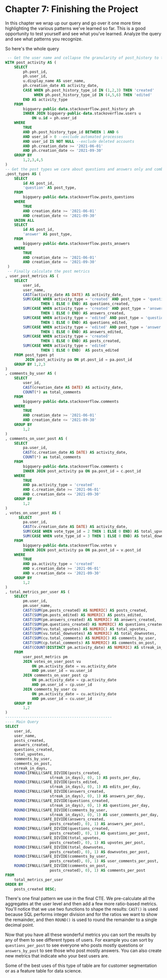 # Chapter 7: Finishing the Project
In this chapter we wrap up our query and go over it one more time highlighting the various patterns we've learned so far. This is a good opportunity to test yourself and see what you've learned. Analyze the query and see what patterns you recognize.

So here's the whole query
```sql
 -- Get the user name and collapse the granularity of post_history to the user_id, post_id, activity type and date
WITH post_activity AS (
    SELECT
        ph.post_id,
        ph.user_id,
        u.display_name AS user_name,
        ph.creation_date AS activity_date,
        CASE WHEN ph.post_history_type_id IN (1,2,3) THEN 'created'
             WHEN ph.post_history_type_id IN (4,5,6) THEN 'edited' 
        END AS activity_type
    FROM
        bigquery-public-data.stackoverflow.post_history ph
        INNER JOIN bigquery-public-data.stackoverflow.users u 
            ON u.id = ph.user_id
    WHERE
        TRUE 
        AND ph.post_history_type_id BETWEEN 1 AND 6
        AND user_id > 0 --exclude automated processes
        AND user_id IS NOT NULL --exclude deleted accounts
        AND ph.creation_date >= '2021-06-01' 
        AND ph.creation_date <= '2021-09-30'
    GROUP BY
        1,2,3,4,5
)
-- Get the post types we care about questions and answers only and combine them in one CTE
,post_types AS (
    SELECT
        id AS post_id,
        'question' AS post_type,
    FROM
        bigquery-public-data.stackoverflow.posts_questions
    WHERE
        TRUE
        AND creation_date >= '2021-06-01' 
        AND creation_date <= '2021-09-30'
    UNION ALL
    SELECT
        id AS post_id,
        'answer' AS post_type,
    FROM
        bigquery-public-data.stackoverflow.posts_answers
    WHERE
        TRUE
        AND creation_date >= '2021-06-01' 
        AND creation_date <= '2021-09-30'
 )
 -- Finally calculate the post metrics 
, user_post_metrics AS (
    SELECT
        user_id,
        user_name,
        CAST(activity_date AS DATE) AS activity_date,
        SUM(CASE WHEN activity_type = 'created' AND post_type = 'question' 
                THEN 1 ELSE 0 END) AS questions_created,
        SUM(CASE WHEN activity_type = 'created' AND post_type = 'answer' 
                THEN 1 ELSE 0 END) AS answers_created,
        SUM(CASE WHEN activity_type = 'edited' AND post_type = 'question'
                THEN 1 ELSE 0 END) AS questions_edited,
        SUM(CASE WHEN activity_type = 'edited' AND post_type = 'answer'
                THEN 1 ELSE 0 END) AS answers_edited,
        SUM(CASE WHEN activity_type = 'created'
                THEN 1 ELSE 0 END) AS posts_created,
        SUM(CASE WHEN activity_type = 'edited'
                THEN 1 ELSE 0 END)  AS posts_edited
    FROM post_types pt
         JOIN post_activity pa ON pt.post_id = pa.post_id
    GROUP BY 1,2,3
)
, comments_by_user AS (
    SELECT
        user_id,
        CAST(creation_date AS DATE) AS activity_date,
        COUNT(*) as total_comments
    FROM
        bigquery-public-data.stackoverflow.comments
    WHERE
        TRUE
        AND creation_date >= '2021-06-01' 
        AND creation_date <= '2021-09-30'
    GROUP BY
        1,2
)
, comments_on_user_post AS (
    SELECT
        pa.user_id,
        CAST(c.creation_date AS DATE) AS activity_date,
        COUNT(*) as total_comments
    FROM
        bigquery-public-data.stackoverflow.comments c
        INNER JOIN post_activity pa ON pa.post_id = c.post_id
    WHERE
        TRUE
        AND pa.activity_type = 'created'
        AND c.creation_date >= '2021-06-01' 
        AND c.creation_date <= '2021-09-30'
    GROUP BY
        1,2
)
, votes_on_user_post AS (
      SELECT
        pa.user_id,
        CAST(v.creation_date AS DATE) AS activity_date,
        SUM(CASE WHEN vote_type_id = 2 THEN 1 ELSE 0 END) AS total_upvotes,
        SUM(CASE WHEN vote_type_id = 3 THEN 1 ELSE 0 END) AS total_downvotes,
    FROM
        bigquery-public-data.stackoverflow.votes v
        INNER JOIN post_activity pa ON pa.post_id = v.post_id
    WHERE
        TRUE
        AND pa.activity_type = 'created'
        AND v.creation_date >= '2021-06-01' 
        AND v.creation_date <= '2021-09-30'
    GROUP BY
        1,2
)
, total_metrics_per_user AS (
    SELECT
        pm.user_id,
        pm.user_name,
        CAST(SUM(pm.posts_created) AS NUMERIC) AS posts_created, 
        CAST(SUM(pm.posts_edited) AS NUMERIC) AS posts_edited,
        CAST(SUM(pm.answers_created) AS NUMERIC) AS answers_created,
        CAST(SUM(pm.questions_created) AS NUMERIC) AS questions_created,
        CAST(SUM(vu.total_upvotes) AS NUMERIC) AS total_upvotes,
        CAST(SUM(vu.total_downvotes) AS NUMERIC) AS total_downvotes,
        CAST(SUM(cu.total_comments) AS NUMERIC) AS comments_by_user,
        CAST(SUM(cp.total_comments) AS NUMERIC) AS comments_on_post,
        CAST(COUNT(DISTINCT pm.activity_date) AS NUMERIC) AS streak_in_days
    FROM
        user_post_metrics pm
        JOIN votes_on_user_post vu
            ON pm.activity_date = vu.activity_date
            AND pm.user_id = vu.user_id
        JOIN comments_on_user_post cp 
            ON pm.activity_date = cp.activity_date
            AND pm.user_id = cp.user_id
        JOIN comments_by_user cu
            ON pm.activity_date = cu.activity_date
            AND pm.user_id = cu.user_id
    GROUP BY
        1,2
)
------------------------------------------------
---- Main Query
SELECT
    user_id,
    user_name,
    posts_created, 
    answers_created,
    questions_created,
    total_upvotes,
    comments_by_user,
    comments_on_post,
    streak_in_days,
    ROUND(IFNULL(SAFE_DIVIDE(posts_created, 
                    streak_in_days), 0), 1) AS posts_per_day,
    ROUND(IFNULL(SAFE_DIVIDE(posts_edited, 
                    streak_in_days), 0), 1) AS edits_per_day,
    ROUND(IFNULL(SAFE_DIVIDE(answers_created, 
                    streak_in_days), 0), 1) AS answers_per_day,
    ROUND(IFNULL(SAFE_DIVIDE(questions_created, 
                    streak_in_days), 0), 1) AS questions_per_day,
    ROUND(IFNULL(SAFE_DIVIDE(comments_by_user, 
                    streak_in_days), 0), 1) AS user_comments_per_day,
    ROUND(IFNULL(SAFE_DIVIDE(answers_created, 
                    posts_created), 0), 1) AS answers_per_post,
    ROUND(IFNULL(SAFE_DIVIDE(questions_created, 
                    posts_created), 0), 1) AS questions_per_post,
    ROUND(IFNULL(SAFE_DIVIDE(total_upvotes,
                    posts_created), 0), 1) AS upvotes_per_post,
    ROUND(IFNULL(SAFE_DIVIDE(total_downvotes,
                    posts_created), 0), 1) AS downvotes_per_post,
    ROUND(IFNULL(SAFE_DIVIDE(comments_by_user,
                    posts_created), 0), 1) AS user_comments_per_post,
    ROUND(IFNULL(SAFE_DIVIDE(comments_on_post, 
                    posts_created), 0), 1) AS comments_per_post
FROM
    total_metrics_per_user
ORDER BY 
    posts_created DESC;
```

There's one final pattern we use in the final CTE. We pre-calculate all the aggregates at the user level and then add a few more ratio-based metrics. You'll notice that we use two functions to shape the results: `CAST()` is used because SQL performs integer division and for the ratios we want to show the remainder, and then `ROUND()` is used to round the remainder to a single decimal point.

Now that you have all these wonderful metrics you can sort the results by any of them to see different types of users. For example you can sort by `questions_per_post` to see everyone who posts mostly questions or `answers_by_post` to see those who post mostly answers. You can also create new metrics that indicate who your best users are.

Some of the best uses of this type of table are for customer segmentation or as a feature table for data science.
